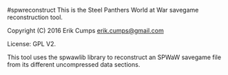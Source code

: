 #spwreconstruct
This is the Steel Panthers World at War savegame reconstruction tool.

Copyright (C) 2016 Erik Cumps <erik.cumps@gmail.com>

License: GPL V2.

This tool uses the spwawlib library to reconstruct an SPWaW savegame file
from its different uncompressed data sections.

